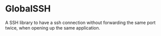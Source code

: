 # GlobalSSH
A SSH library to have a ssh connection without forwarding the same port twice, when opening up the same application.
